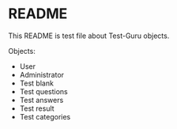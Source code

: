 # README

This README is test file about Test-Guru objects.

Objects:
* User
* Administrator
* Test blank
* Test questions
* Test answers
* Test result
* Test categories
